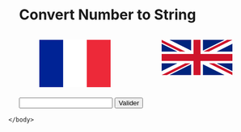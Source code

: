 <!DOCTYPE html>
<html>
    <head>
        <meta charset="UTF-8">
        <title>convert number</title>
        <script defer src="https://use.fontawesome.com/releases/v5.3.1/js/all.js"></script>
        <meta name="viewport" content="width=device-width, initial-scale=1">
        <link rel="stylesheet" href="./bulma-0.7.4/css/bulma.min.css">
        <link rel="stylesheet" href="https://cdnjs.cloudflare.com/ajax/libs/bulma/0.7.4/css/bulma.min.css">
        <script src="script.js"></script> 
        <style>
            img { cursor: pointer; }
        </style>
    </head>
    <body>
        <div class="columns">
            <div class="column">
            </div>
            <div class="column">
                <h1 class="is-size-1">Convert Number to String</h1>
                <div class="columns">
                    <div class="column">
                        <figure class="image is-128x128">
                            <img id="french_language" src="./img/french_flag.png">
                        </figure>
                    </div>
                    <div class="column">
                        <figure class="image is-128x128">
                            <img id="england_language" src="./img/england_flag.png">
                        </figure>
                    </div>
                </div>
                <input class="input" type="text" name="convert" id="input">
                <button class="button" id="submit" style="margin-top:4px;">Valider</button>
                <div class="content is-large" id="result"></div>
            </div>
            <div class="column">
            </div>
        </div>
        
    </body>
</html> 
